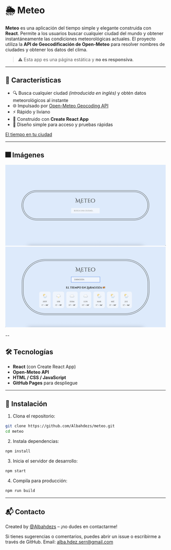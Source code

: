 # 🌦️ Meteo

**Meteo** es una aplicación del tiempo simple y elegante construida con **React**. Permite a los usuarios buscar cualquier ciudad del mundo y obtener instantáneamente las condiciones meteorológicas actuales. El proyecto utiliza la **API de Geocodificación de Open-Meteo** para resolver nombres de ciudades y obtener los datos del clima.

> ⚠️ Esta app es una página estática y **no es responsiva**.
---

## 🚀 Características

- 🔍 Busca cualquier ciudad _(introducida en inglés)_ y obtén datos meteorológicos al instante
- 🌐 Impulsado por [Open-Meteo Geocoding API](https://open-meteo.com/)
- ⚡ Rápido y liviano
- 🎯 Construido con **Create React App**
- 📄 Diseño simple para acceso y pruebas rápidas

[El tiempo en tu ciudad](https://albahdezs.github.io/meteo/)

---

## 🎆 Imágenes

![Inicio](assets/inicio.png)<br />
![Ciudad](assets/ciudad.png)


--

## 🛠 Tecnologías

- **React** (con Create React App)
- **Open-Meteo API**
- **HTML / CSS / JavaScript**
- **GitHub Pages** para despliegue

---

## 🔧 Instalación

1. Clona el repositorio:

```bash
git clone https://github.com/Albahdezs/meteo.git
cd meteo
```

2. Instala dependencias:

```bash
npm install
```

3. Inicia el servidor de desarrollo:

```bash
npm start
```

4. Compila para producción:

```bash
npm run build
```

---

## 📬 Contacto

Created by [@Albahdezs](https://github.com/Albahdezs) – ¡no dudes en contactarme!

Si tienes sugerencias o comentarios, puedes abrir un issue o escribirme a través de GitHub.
Email: alba.hdez.serr@gmail.com



